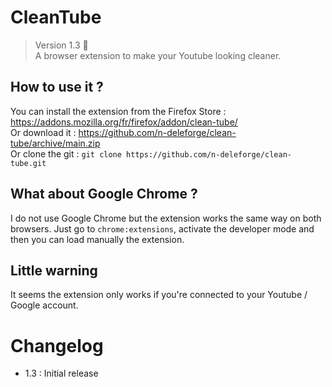 # CleanTube

> Version 1.3 :memo:  
> A browser extension to make your Youtube looking cleaner.

## How to use it ?

You can install the extension from the Firefox Store : https://addons.mozilla.org/fr/firefox/addon/clean-tube/  
Or download it : https://github.com/n-deleforge/clean-tube/archive/main.zip  
Or clone the git : ```git clone https://github.com/n-deleforge/clean-tube.git```

## What about Google Chrome ?

I do not use Google Chrome but the extension works the same way on both browsers. Just go to `chrome:extensions`, activate the developer mode and then you can load manually the extension.

## Little warning

It seems the extension only works if you're connected to your Youtube / Google account.

# Changelog

- 1.3 : Initial release
